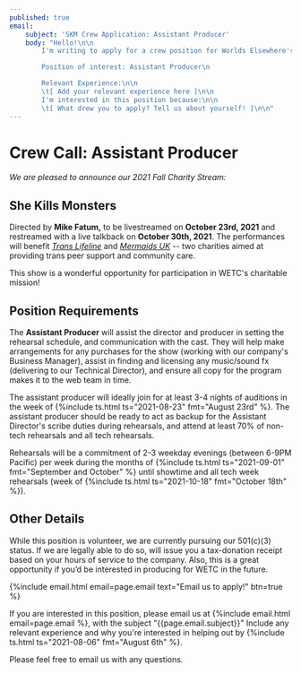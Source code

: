 ```yaml
---
published: true
email:
    subject: 'SKM Crew Application: Assistant Producer'
    body: "Hello!\n\n
        I'm writing to apply for a crew position for Worlds Elsewhere's Fall 2021 performance of \"She Kills Monsters\".\n

        Position of interest: Assistant Producer\n

        Relevant Experience:\n\n
        \t[ Add your relevant experience here ]\n\n
        I'm interested in this position because:\n\n
        \t[ What drew you to apply? Tell us about yourself! ]\n\n"
---
```

# **Crew Call: Assistant Producer**

_We are pleased to announce our 2021 Fall Charity Stream:_

## **She Kills Monsters**

Directed by **Mike Fatum,** to be livestreamed on **October 23rd, 2021** and restreamed with a live talkback on **October 30th, 2021**. The performances will benefit [<i ext>Trans Lifeline</i>][TransLifeline] and [<i ext>Mermaids UK</i>][MermaidsUK] -- two charities aimed at providing trans peer support and community care.

[TransLifeline]: <https://translifeline.org/> "External Site: TransLifeline.org"
[MermaidsUK]: <https://mermaidsuk.org.uk/> "External Site: MermaidsUK.org.uk"

This show is a wonderful opportunity for participation in WETC's charitable mission!

## Position Requirements

The **Assistant Producer** will assist the director and producer in setting the rehearsal schedule, and communication with the cast. They will help make arrangements for any purchases for the show (working with our company's Business Manager), assist in finding and licensing any music/sound fx (delivering to our Technical Director), and ensure all copy for the program makes it to the web team in time.

The assistant producer will ideally join for at least 3-4 nights of auditions in the week of {%include ts.html ts="2021-08-23" fmt="August 23rd" %}. The assistant producer should be ready to act as backup for the Assistant Director's scribe duties during rehearsals, and attend at least 70% of non-tech rehearsals and all tech rehearsals.

Rehearsals will be a commitment of 2-3 weekday evenings (between 6-9PM Pacific) per week during the months of {%include ts.html ts="2021-09-01" fmt="September and October" %} until showtime and all tech week rehearsals (week of {%include ts.html ts="2021-10-18" fmt="October 18th" %}).

## Other Details

While this position is volunteer, we are currently pursuing our 501(c)(3) status. If we are legally able to do so, will issue you a tax-donation receipt based on your hours of service to the company. Also, this is a great opportunity if you’d be interested in producing for WETC in the future.

{%include email.html email=page.email text="Email us to apply!" btn=true %}

If you are interested in this position, please email us at {%include email.html email=page.email %}, with the subject "{{page.email.subject}}" Include any relevant experience and why you're interested in helping out by {%include ts.html ts="2021-08-06" fmt="August 6th" %}.

Please feel free to email us with any questions.

